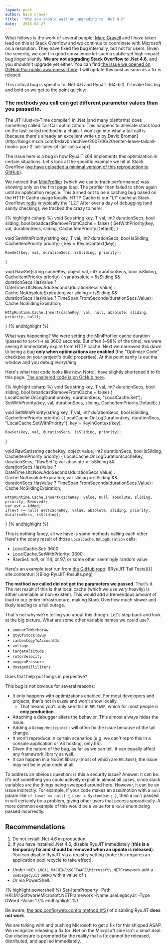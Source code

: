 ```yaml
---
layout: post
author: Nick Craver
title:  "Why you should wait on upgrading to .Net 4.6"
date:   2015-07-27
---
```

What follows is the work of several people: [Marc Gravell](http://blog.marcgravell.com/) and I have taken lead on this at Stack Overflow and we continue to coordinate with Microsoft on a resolution. They have fixed the bug internally, but not for users. Given the severity, we can't in good conscience let such a subtle yet high-impact bug linger silently. **We are not upgrading Stack Overflow to .Net 4.6**, and you shouldn't upgrade yet either. You can find [the issue we opened on GitHub (for public awareness) here](https://github.com/dotnet/coreclr/issues/1296). I will update this post as soon as a fix is relased.

This critical bug is specific to .Net 4.6 and RyuJIT (64-bit). I'll make this big and bold so we get to the point quickly:  

### The methods you call can get different parameter values than you passed in.  
<p></p>
The JIT (Just-in-Time compiler) in .Net (and many platforms) does something called Tail Call optimization. This happens to alleviate stack load on the last-called method in a chain. I won't go into what a tail call is [because there's already an excellent write up by David Broman](http://blogs.msdn.com/b/davbr/archive/2007/06/20/enter-leave-tailcall-hooks-part-2-tall-tales-of-tail-calls.aspx).

The issue here is a bug in how RyuJIT x64 implements this optimization in certain situations. Let's look at the specific example we hit at Stack Overflow ([we have uploaded a minimal version of this reproduction to GitHub](https://github.com/StackExchange/RyuJIT-TailCallBug)).

We noticed that [MiniProfiler](http://miniprofiler.com/) (which we use to track performance) was showing only on the first page load. The profiler then failed to show again until an application recycle. This turned out to be a caching bug based on the HTTP Cache usage locally. HTTP Cache is our "L1" cache at Stack Overflow; [redis](http://redis.io/) is typically the "L2." After over a day of debugging (and sanity checking), we tracked the crazy to here:

{% highlight csharp %}
void Set<T>(string key, T val, int? durationSecs, bool sliding, bool broadcastRemoveFromCache = false)
{
    SetWithPriority<T>(key, val, durationSecs, sliding, CacheItemPriority.Default);
}

void SetWithPriority<T>(string key, T val, int? durationSecs, bool isSliding, CacheItemPriority priority)
{
    key = KeyInContext(key);

    RawSet(key, val, durationSecs, isSliding, priority);
}

void RawSet(string cacheKey, object val, int? durationSecs, bool isSliding, CacheItemPriority priority)
{
    var absolute = !isSliding && durationSecs.HasValue 
                   ? DateTime.UtcNow.AddSeconds(durationSecs.Value) 
                   : Cache.NoAbsoluteExpiration;
    var sliding = isSliding && durationSecs.HasValue 
                  ? TimeSpan.FromSeconds(durationSecs.Value) 
                  : Cache.NoSlidingExpiration;

    HttpRuntime.Cache.Insert(cacheKey, val, null, absolute, sliding, priority, null);
}
{% endhighlight %}

What was happening? We were setting the MiniProfiler cache duration (passed to `Set<T>`) as 3600 seconds. But often (~98% of the time), we were seeing it immediately expire from HTTP cache. Next we narrowed this down to being a bug **only when optimizations are enabled** (the "Optimize Code" checkbox on your project's build properties). At this point sanity is out the window and you debug *everything*.

Here's what that code looks like now. Note: I have slightly shortened it to fit this page. [The unaltered code is on GitHub here](https://github.com/StackExchange/RyuJIT-TailCallBug/blob/master/StackRedis/Caches.Local.cs#L403).


{% highlight csharp %}
void Set<T>(string key, T val, int? durationSecs, bool sliding, bool broadcastRemoveFromCache = false)
{
    LocalCache.OnLogDuration(key, durationSecs, "LocalCache.Set");
    SetWithPriority<T>(key, val, durationSecs, sliding, CacheItemPriority.Default);
}

void SetWithPriority<T>(string key, T val, int? durationSecs, bool isSliding, CacheItemPriority priority)
{
    LocalCache.OnLogDuration(key, durationSecs, "LocalCache.SetWithPriority");
    key = KeyInContext(key);

    RawSet(key, val, durationSecs, isSliding, priority);
}

void RawSet(string cacheKey, object value, int? durationSecs, bool isSliding, CacheItemPriority priority)
{
    LocalCache.OnLogDuration(cacheKey, durationSecs, "RawSet");
    var absolute = !isSliding && durationSecs.HasValue 
                   ? DateTime.UtcNow.AddSeconds(durationSecs.Value) 
                   : Cache.NoAbsoluteExpiration;
    var sliding = isSliding && durationSecs.HasValue 
                  ? TimeSpan.FromSeconds(durationSecs.Value) 
                  : Cache.NoSlidingExpiration;

    HttpRuntime.Cache.Insert(cacheKey, value, null, absolute, sliding, priority, Removed);
    var evt = Added;
    if(evt != null) evt(cacheKey, value, absolute, sliding, priority, durationSecs, isSliding);
}
{% endhighlight %}

This is nothing fancy, all we have is some methods calling each other. Here's the scary result of those `LocalCache.OnLogDuration` calls:

 - LocalCache.Set: 3600
 - LocalCache.SetWithPriority: 3600
 - RawSet: *null*, or 114, or 97, or some other seemingly random value
 
 Here's an example test run from [the GitHub repo](https://github.com/StackExchange/RyuJIT-TailCallBug):
 ![RyuJIT Tail Tests]({{ site.contenturl }}Blog-RyuJIT-Results.png)
 
 **The method we called did not get the parameters we passed**. That's it. The net result of this is that local cache (which we use *very* heavily) is either unreliable or non-existent. This would add a tremendous amount of load to our entire infrastructure, making Stack Overflow much slower and likely leading to a full outage.
 
 That's not why we're telling you about this though. Let's step back and look at the big picture. What are some other variable names we could use?
 
 - `amountToWithdraw`
 - `qtyOfStockToBuy`
 - `carbonCopyToAccountId`
 - `voltage`
 - `targetAltitude`
 - `rotorVelocity`
 - `oxygenPressure`
 - `dosageMilliliters`
 
 Does that help put things in perpective?
 
 This bug is not obvious for several reasons:  
 
  - It only happens with optimizations enabled. For most developers and projects, that's not in `DEBUG` and won't show locally. 
    - That means you'll only see this in `RELEASE`, which for most people is **only production**. 
  - Attaching a debugger alters the behavior. This almost always hides the issue.
  - Adding a `Debug.WriteLine()` will often fix the issue because of the tail change.
  - It won't reproduce in certain scenarios (e.g. we can't repro this in a console application or VS hosting, only IIS).
  - Given the nature of the bug, as far as we can tell, it can equally affect any framework library as well.
  - It can happen in a NuGet library (most of which are `RELEASE`); the issue may not be in your code at all.
  
To address an obvious question: is this a security issue? Answer: it can be. It's not something you could actively exploit in almost all cases, since stack variables are the things being swapped around here. However, it can be an issue indirectly. For example, if your code makes an assumption with a `null` param like `if (user == null) { user = SystemUser; }`, then a `null` passed in will certainly be a problem, giving other users that access sporadically. A more common example of this would be a value for a `Role` enum being passed incorrectly.

## Recommendations
1. Do not install .Net 4.6 in production.
2. If you have installed .Net 4.6, disable RyuJIT immediately (**this is a temporary fix and should be removed when an update is released**). You can disable RyuJIT via a registry setting (note: this requires an application pool recycle to take effect).
 - Under `HKEY_LOCAL_MACHINE\SOFTWARE\Microsoft\.NETFramework` add a `useLegacyJit` `DWORD` with a value of `1`
 - Or via PowerShell:  
 
{% highlight powershell %}
Set-ItemProperty -Path HKLM:\Software\Microsoft\.NETFramework -Name useLegacyJit -Type DWord -Value 1
{% endhighlight %}

Be aware, [the app.config/web.config method (#3)](https://github.com/Microsoft/dotnet/blob/master/docs/testing-with-ryujit.md) of disabling RyuJIT **does not work**.

We are talking with and pushing Microsoft to get a fix for this shipped ASAP. We recognize releasing a fix for .Net on the Microsoft side isn't a small deal. Our disclosure is prompted by the reality that a fix cannot be released, distributed, and applied immediately.

